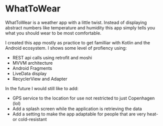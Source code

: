 # WhatToWear
WhatToWear is a weather app with a little twist. Instead of displaying abstract numbers like temperature and humidity this app simply tells you what you should wear to be most comfortable.

I created this app mostly as practice to get familliar with Kotlin and the Android ecosystem. I shows some level of profiency using:
- REST api calls using retrofit and moshi
- MVVM architecture
- Android Fragments
- LiveData display
- RecyclerView and Adapter

In the future I would still like to add:
- GPS service to the location for use not restricted to just Copenhagen (lol)
- Add a splash screen while the application is retrieving the data
- Add a setting to make the app adaptable for people that are very heat- or cold-resistant
